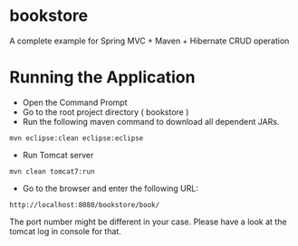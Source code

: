 # bookstore

A complete example for Spring MVC + Maven + Hibernate CRUD operation

# Running the Application

+ Open the Command Prompt
+ Go to the root project directory ( bookstore )
+ Run the following maven command to download all dependent JARs.

```
mvn eclipse:clean eclipse:eclipse
```

+ Run Tomcat server 

```
mvn clean tomcat7:run
```

+ Go to the browser and enter the following URL: 
```
http://localhost:8080/bookstore/book/
```
The port number might be different in your case. Please have a look at the tomcat log in console for that.
